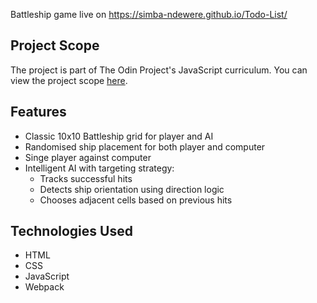 Battleship game live on https://simba-ndewere.github.io/Todo-List/ 

## Project Scope
The project is part of The Odin Project's JavaScript curriculum. You can view the project scope [here](https://www.theodinproject.com/lessons/node-path-javascript-todo-list).

## Features
- Classic 10x10 Battleship grid for player and AI
- Randomised ship placement for both player and computer
- Singe player against computer
- Intelligent AI with targeting strategy:
  - Tracks successful hits
  - Detects ship orientation using direction logic
  - Chooses adjacent cells based on previous hits

## Technologies Used
- HTML
- CSS
- JavaScript
- Webpack
